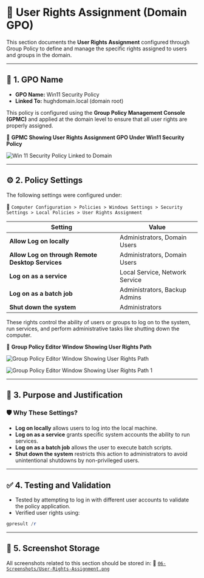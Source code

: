 # 👤 User Rights Assignment (Domain GPO)

This section documents the **User Rights Assignment** configured through Group Policy to define and manage the specific rights assigned to users and groups in the domain.

---

## 📛 1. GPO Name

- **GPO Name:** Win11 Security Policy
- **Linked To:** hughdomain.local (domain root)

This policy is configured using the **Group Policy Management Console (GPMC)** and applied at the domain level to ensure that all user rights are properly assigned.

📸 **GPMC Showing User Rights Assignment GPO Under Win11 Security Policy**

![Win 11 Security Policy Linked to Domain](https://github.com/user-attachments/assets/41d02b02-6eff-41ca-95c6-6cf19b33bb1d)

---

## ⚙️ 2. Policy Settings

The following settings were configured under:

📂 `Computer Configuration > Policies > Windows Settings > Security Settings > Local Policies > User Rights Assignment`

| Setting                                                            | Value                           |
|--------------------------------------------------------------------|---------------------------------|
| **Allow Log on locally**                                           | Administrators, Domain Users    |
| **Allow Log on through Remote Desktop Services**                   | Administrators, Domain Users    |
| **Log on as a service**                                            | Local Service, Network Service  |
| **Log on as a batch job**                                          | Administrators, Backup Admins   |
| **Shut down the system**                                           | Administrators                  |

These rights control the ability of users or groups to log on to the system, run services, and perform administrative tasks like shutting down the computer.

📸 **Group Policy Editor Window Showing User Rights Path**

![Group Policy Editor Window Showing User Rights Path](https://github.com/user-attachments/assets/76170d21-d2b2-4a02-aa54-7315606c72cc)

![Group Policy Editor Window Showing User Rights Path 1](https://github.com/user-attachments/assets/685c9085-f8e7-43d2-aeef-d5e14cff2361)

---

## 📌 3. Purpose and Justification

### 🛡️ Why These Settings?

- **Log on locally** allows users to log into the local machine.
- **Log on as a service** grants specific system accounts the ability to run services.
- **Log on as a batch job** allows the user to execute batch scripts.
- **Shut down the system** restricts this action to administrators to avoid unintentional shutdowns by non-privileged users.

---

## ✅ 4. Testing and Validation

- Tested by attempting to log in with different user accounts to validate the policy application.
- Verified user rights using:

```powershell
gpresult /r
```
---

## 📁 5. Screenshot Storage

All screenshots related to this section should be stored in:
📂 [`06-Screenshots/User-Rights-Assignment.png`]()
